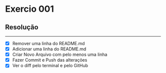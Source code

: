 # Exercio 001
## Resolução
  ----------

 - [x] Remover uma linha do README.md
 - [x] Adicionar uma linha do README.md
 - [x] Criar Novo Arquivo com pelo menos uma linha
 - [x] Fazer Commit e Push das alterações
 - [x] Ver o diff pelo terminal e pelo GitHub